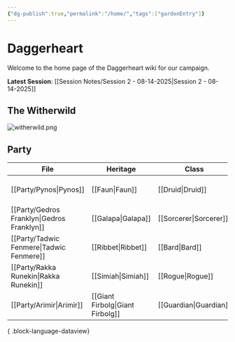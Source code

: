 ```yaml
---
{"dg-publish":true,"permalink":"/home/","tags":["gardenEntry"]}
---
```


# Daggerheart
Welcome to the home page of the Daggerheart wiki for our campaign.

**Latest Session**: [[Session Notes/Session 2 - 08-14-2025\|Session 2 - 08-14-2025]]

## The Witherwild
![witherwild.png](/img/user/_assets/witherwild.png)

## Party
| File                                          | Heritage                         | Class                  | Subclass                                 |
| --------------------------------------------- | -------------------------------- | ---------------------- | ---------------------------------------- |
| [[Party/Pynos\|Pynos]]                     | [[Faun\|Faun]]                   | [[Druid\|Druid]]       | [[Warden of Renewal\|Warden of Renewal]] |
| [[Party/Gedros Franklyn\|Gedros Franklyn]] | [[Galapa\|Galapa]]               | [[Sorcerer\|Sorcerer]] | \-                                       |
| [[Party/Tadwic Fenmere\|Tadwic Fenmere]]   | [[Ribbet\|Ribbet]]               | [[Bard\|Bard]]         | [[Wordsmith\|Wordsmith]]                 |
| [[Party/Rakka Runekin\|Rakka Runekin]]     | [[Simiah\|Simiah]]               | [[Rogue\|Rogue]]       | [[Nightwalker\|Nightwalker]]             |
| [[Party/Arimir\|Arimir]]                   | [[Giant Firbolg\|Giant Firbolg]] | [[Guardian\|Guardian]] | [[Sentinel\|Sentinel]]                   |

{ .block-language-dataview}
